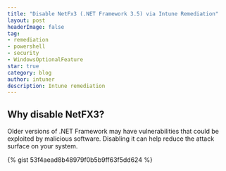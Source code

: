 ```yaml
---
title: "Disable NetFx3 (.NET Framework 3.5) via Intune Remediation"
layout: post
headerImage: false
tag:
- remediation
- powershell
- security
- WindowsOptionalFeature
star: true
category: blog
author: intuner
description: Intune remediation
---
```

## Why disable NetFX3?
Older versions of .NET Framework may have vulnerabilities that could be exploited by malicious software. Disabling it can help reduce the attack surface on your system.

{% gist 53f4aead8b48979f0b5b9ff63f5dd624 %}
